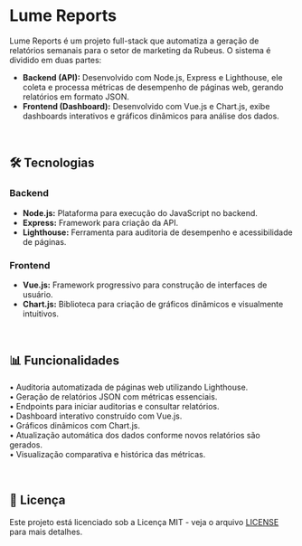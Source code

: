 # Lume Reports
Lume Reports é um projeto full-stack que automatiza a geração de relatórios semanais para o setor de marketing da Rubeus. O sistema é dividido em duas partes:

- **Backend (API):** Desenvolvido com Node.js, Express e Lighthouse, ele coleta e processa métricas de desempenho de páginas web, gerando relatórios em formato JSON.
- **Frontend (Dashboard):** Desenvolvido com Vue.js e Chart.js, exibe dashboards interativos e gráficos dinâmicos para análise dos dados.

<br>

## 🛠️ Tecnologias

### Backend
- **Node.js:** Plataforma para execução do JavaScript no backend.
- **Express:** Framework para criação da API.
- **Lighthouse:** Ferramenta para auditoria de desempenho e acessibilidade de páginas.

### Frontend
- **Vue.js:** Framework progressivo para construção de interfaces de usuário.
- **Chart.js:** Biblioteca para criação de gráficos dinâmicos e visualmente intuitivos.

<br>

## 📊 Funcionalidades
• Auditoria automatizada de páginas web utilizando Lighthouse. <br>
• Geração de relatórios JSON com métricas essenciais. <br>
• Endpoints para iniciar auditorias e consultar relatórios. <br>
• Dashboard interativo construído com Vue.js. <br>
• Gráficos dinâmicos com Chart.js. <br>
• Atualização automática dos dados conforme novos relatórios são gerados. <br>
• Visualização comparativa e histórica das métricas.

<br>

## 📄 Licença
Este projeto está licenciado sob a Licença MIT - veja o arquivo [LICENSE](./LICENSE) para mais detalhes.